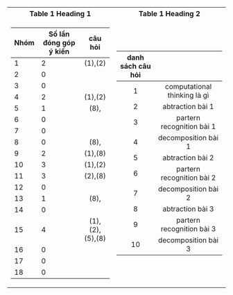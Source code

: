 <table>
<tr><th>Table 1 Heading 1 </th><th>Table 1 Heading 2</th></tr>
<tr><td>

| Nhóm | Số lần đóng góp ý kiến |     câu hỏi     | 
|------|------------------------|:---------------:|
| 1    | 2                      |         (1),(2) |
| 2    | 0                      |                 |
| 3    | 0                      |                 |
| 4    | 2                      |         (1),(2) |
| 5    | 1                      |            (8), |
| 6    | 0                      |                 |
| 7    | 0                      |                 |
| 8    | 0                      |            (8), |
| 9    | 2                      |         (1),(8) |
| 10   | 3                      |         (1),(2) |
| 11   | 3                      |         (2),(8) |
| 12   | 0                      |                 |
| 13   | 1                      |            (8), |
| 14   | 0                      |                 |
| 15   | 4                      | (1),(2),(5),(8) |
| 16   | 0                      |                 |
| 17   | 0                      |                 |
| 18   | 0                      |                 |

</td><td>
  
| danh sách câu hỏi |                                |
|:-----------------:|:------------------------------:|
| 1                 | computational   thinking là gì |
| 2                 | abtraction bài   1             |
| 3                 | partern   recognition bài 1    |
| 4                 | decomposition   bài 1          |
| 5                 | abtraction bài   2             |
| 6                 | partern   recognition bài 2    |
| 7                 | decomposition   bài 2          |
| 8                 | abtraction bài   3             |
| 9                 | partern   recognition bài 3    |
| 10                | decomposition   bài 3          |

</td></tr> </table>
